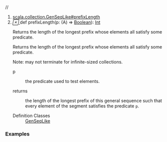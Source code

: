 //
<ol>
<li><a href="https://www.scala-lang.org/api/2.12.3/scala/collection/immutable/List.html#prefixLength(p:A=>Boolean):Int">scala.collection.GenSeqLike#prefixLength</a></li>
<li name="scala.collection.GenSeqLike#prefixLength" visbl="pub" class="indented0 " data-isabs="false" fullcomment="yes" group="Ungrouped"> <a id="prefixLength(p:A=>Boolean):Int"></a><a id="prefixLength((A)⇒Boolean):Int"></a> <span class="permalink"> <a href="../../../scala/collection/immutable/List.html#prefixLength(p:A=>Boolean):Int" title="Permalink"> <i class="material-icons"></i> </a> </span> <span class="modifier_kind"> <span class="modifier"></span> <span class="kind">def</span> </span> <span class="symbol"> <span class="name">prefixLength</span><span class="params">(<span name="p">p: (<span class="extype" name="scala.collection.immutable.List.A">A</span>) ⇒ <a href="../../Boolean.html" class="extype" name="scala.Boolean">Boolean</a></span>)</span><span class="result">: <a href="../../Int.html" class="extype" name="scala.Int">Int</a></span> </span> <p class="shortcomment cmt">Returns the length of the longest prefix whose elements all satisfy some predicate.</p>
 <div class="fullcomment">
  <div class="comment cmt">
   <p>Returns the length of the longest prefix whose elements all satisfy some predicate.</p>
   <p> Note: may not terminate for infinite-sized collections. </p>
  </div>
  <dl class="paramcmts block">
   <dt class="param">
    p
   </dt>
   <dd class="cmt">
    <p>the predicate used to test elements.</p>
   </dd>
   <dt>
    returns
   </dt>
   <dd class="cmt">
    <p>the length of the longest prefix of this general sequence such that every element of the segment satisfies the predicate <code>p</code>.</p>
   </dd>
  </dl>
  <dl class="attributes block"> 
   <dt>
    Definition Classes
   </dt>
   <dd>
    <a href="../GenSeqLike.html" class="extype" name="scala.collection.GenSeqLike">GenSeqLike</a>
   </dd>
  </dl>
 </div> </li>
        </ol>


### Examples



























